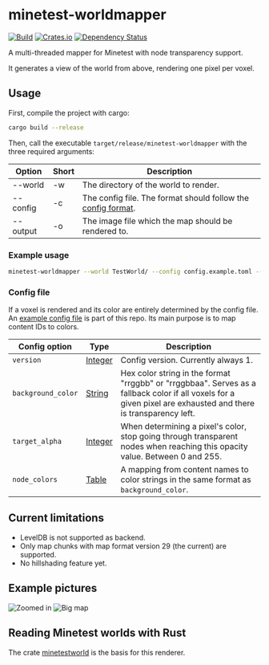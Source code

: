 # minetest-worldmapper

[![Build](https://github.com/UgnilJoZ/minetest-worldmapper/actions/workflows/rust.yaml/badge.svg)](https://github.com/UgnilJoZ/minetest-worldmapper/actions/workflows/rust.yaml)
[![Crates.io](https://img.shields.io/crates/v/minetest-worldmapper.svg)](https://crates.io/crates/minetest-worldmapper)
[![Dependency Status](https://deps.rs/crate/minetest-worldmapper/0.2.4/status.svg)](https://deps.rs/crate/minetest-worldmapper/0.2.4)

A multi-threaded mapper for Minetest with node transparency support.

It generates a view of the world from above, rendering one pixel per voxel.

## Usage
First, compile the project with cargo:

```bash
cargo build --release
```

Then, call the executable `target/release/minetest-worldmapper` with the three required arguments:

|  Option  | Short | Description                               |
| -------- | ----- | ----------------------------------------- |
| --world  | -w    | The directory of the world to render.     |
| --config | -c    | The config file. The format should follow the [config format][1]. |
| --output | -o    | The image file which the map should be rendered to. |

### Example usage
```bash
minetest-worldmapper --world TestWorld/ --config config.example.toml --output map.png
```

### Config file
If a voxel is rendered and its color are entirely determined by the config file. An [example config file][2] is part of this repo. Its main purpose is to map content IDs to colors.

| Config option      | Type         | Description                         |
| ------------------ | ------------ | ----------------------------------- |
| `version`          | [Integer][3] | Config version. Currently always 1. |
| `background_color` | [String][4]  | Hex color string in the format "rrggbb" or "rrggbbaa". Serves as a fallback color if all voxels for a given pixel are exhausted and there is transparency left. |
| `target_alpha`     | [Integer][3] | When determining a pixel's color, stop going through transparent nodes when reaching this opacity value. Between 0 and 255. |
| `node_colors`      | [Table][5]  | A mapping from content names to color strings in the same format as `background_color`. |

## Current limitations
* LevelDB is not supported as backend.
* Only map chunks with map format version 29 (the current) are supported.
* No hillshading feature yet.

## Example pictures
![Zoomed in](https://user-images.githubusercontent.com/7910828/154993848-744bd8f6-782e-4048-8f8d-3871e53cdc0a.png)
![Big map](https://user-images.githubusercontent.com/7910828/154993962-51475253-4eed-4d5a-8427-694949423a9d.png)

## Reading Minetest worlds with Rust
The crate [minetestworld](https://github.com/UgnilJoZ/rust-minetestworld/) is the basis for this renderer.

[1]: #config-file
[2]: https://github.com/UgnilJoZ/minetest-worldmapper/blob/main/config.example.toml
[3]: https://toml.io/en/v1.0.0#integer
[4]: https://toml.io/en/v1.0.0#string
[5]: https://toml.io/en/v1.0.0#table

